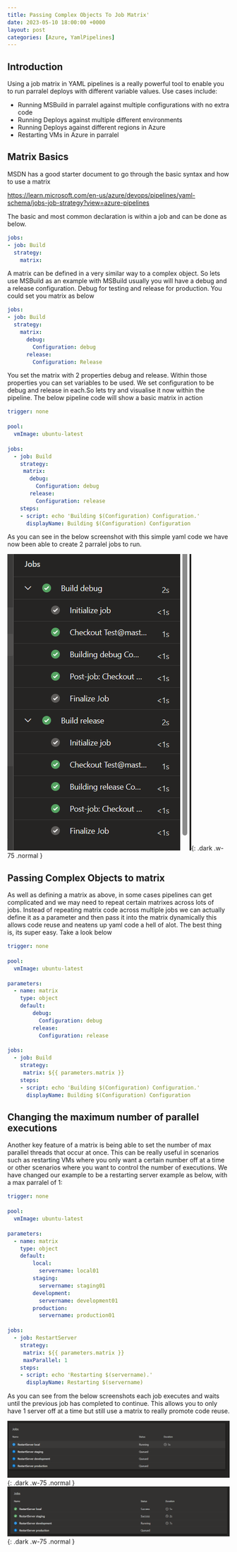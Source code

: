 ```yaml
---
title: Passing Complex Objects To Job Matrix'
date: 2023-05-10 18:00:00 +0000
layout: post
categories: [Azure, YamlPipelines]
---
```

## Introduction
Using a job matrix in YAML pipelines is a really powerful tool to enable you to run parralel deploys with different variable values. Use cases include:
- Running MSBuild in parralel against multiple configurations with no extra code
- Running Deploys against multiple different environments 
- Running Deploys against different regions in Azure
- Restarting VMs in Azure in parralel

## Matrix Basics
MSDN has a good starter document to go through the basic syntax and how to use a matrix

https://learn.microsoft.com/en-us/azure/devops/pipelines/yaml-schema/jobs-job-strategy?view=azure-pipelines

The basic and most common declaration is within a job and can be done as below. 
```yaml
jobs:
- job: Build
  strategy:
    matrix:
```

A matrix can be defined in a very similar way to a complex object. So lets use MSBuild as an example with MSBuild usually you will have a debug and a release configuration. Debug for testing and release for production. You could set you matrix as below

```yaml
jobs:
- job: Build
  strategy:
    matrix:
      debug:
        Configuration: debug
      release:
        Configuration: Release
```

You set the matrix with 2 properties debug and release. Within those properties you can set variables to be used. We set configuration to be debug and release in each.So lets try and visualise it now within the pipeline. The below pipeline code will show a basic matrix in action

```yaml
trigger: none

pool:
  vmImage: ubuntu-latest

jobs:
  - job: Build 
    strategy:
     matrix: 
       debug:
         Configuration: debug
       release:
         Configuration: release
    steps:
    - script: echo 'Building $(Configuration) Configuration.'
      displayName: Building $(Configuration) Configuration
```
As you can see in the below screenshot with this simple yaml code we have now been able to create 2 parralel jobs to run.

![MatrixExample](/assets/images/MatrixExample.png){: .dark .w-75 .normal }

## Passing Complex Objects to matrix
As well as defining a matrix as above, in some cases pipelines can get complicated and we may need to repeat certain matrixes across lots of jobs. Instead of repeating matrix code across multiple jobs we can actually define it as a parameter and then pass it into the matrix dynamically this allows code reuse and neatens up yaml code a hell of alot. The best thing is, its super easy. Take a look below

```yaml
trigger: none

pool:
  vmImage: ubuntu-latest

parameters:
  - name: matrix
    type: object
    default:
        debug:
          Configuration: debug
        release:
          Configuration: release

jobs:
  - job: Build 
    strategy:
     matrix: ${{ parameters.matrix }}
    steps:
    - script: echo 'Building $(Configuration) Configuration.'
      displayName: Building $(Configuration) Configuration
```

## Changing the maximum number of parallel executions 
Another key feature of a matrix is being able to set the number of max parallel threads that occur at once. This can be really useful in scenarios such as restarting VMs where you only want a certain number off at a time or other scenarios where you want to control the number of executions. We have changed our example to be a restarting server example as below, with a max parralel of 1:

```yaml
trigger: none

pool:
  vmImage: ubuntu-latest

parameters:
  - name: matrix
    type: object
    default:
        local:
          servername: local01
        staging:
          servername: staging01
        development:
          servername: development01
        production:
          servername: production01

jobs:
  - job: RestartServer 
    strategy:
     matrix: ${{ parameters.matrix }}
     maxParallel: 1
    steps:
    - script: echo 'Restarting $(servername).'
      displayName: Restarting $(servername)
```
As you can see from the below screenshots each job executes and waits until the previous job has completed to continue. This allows you to only have 1 server off at a time but still use a matrix to really promote code reuse. 

![MatrixExample1](/assets/images/MatrixExample1.png){: .dark .w-75 .normal }
![MatrixExample2](/assets/images/MatrixExample2.png){: .dark .w-75 .normal }